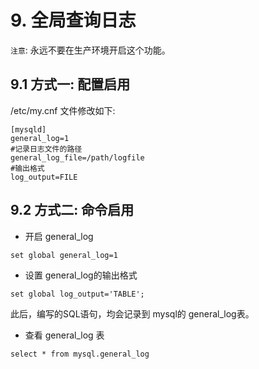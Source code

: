 # 9. 全局查询日志

`注意`: 永远不要在生产环境开启这个功能。

## 9.1 方式一: 配置启用

/etc/my.cnf 文件修改如下:
```
[mysqld]
general_log=1
#记录日志文件的路径
general_log_file=/path/logfile
#输出格式
log_output=FILE
```

## 9.2 方式二: 命令启用
* 开启 general_log
```mysql
set global general_log=1
```

* 设置 general_log的输出格式
```mysql
set global log_output='TABLE';
```

此后，编写的SQL语句，均会记录到 mysql的 general_log表。

* 查看 general_log 表
```mysql
select * from mysql.general_log
```


